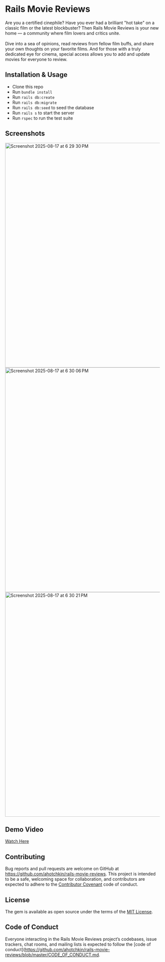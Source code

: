 # Rails Movie Reviews

Are you a certified cinephile? Have you ever had a brilliant "hot take" on a classic film or the latest blockbuster? Then Rails Movie Reviews is your new home — a community where film lovers and critics unite.<br /><br />Dive into a sea of opinions, read reviews from fellow film buffs, and share your own thoughts on your favorite films. And for those with a truly dedicated eye for cinema, special access allows you to add and update movies for everyone to review.

## Installation & Usage

- Clone this repo
- Run `bundle install`
- Run `rails db:create`
- Run `rails db:migrate`
- Run `rails db:seed` to seed the database
- Run `rails s` to start the server
- Run `rspec` to run the test suite

## Screenshots

<img width="1293" height="730" alt="Screenshot 2025-08-17 at 6 29 30 PM" src="https://github.com/user-attachments/assets/5de049bc-f197-4082-b72e-7f056dab5213" />
<img width="1293" height="730" alt="Screenshot 2025-08-17 at 6 30 06 PM" src="https://github.com/user-attachments/assets/790eec6a-f0bf-43d6-a621-ce53df67bb55" />
<img width="1293" height="730" alt="Screenshot 2025-08-17 at 6 30 21 PM" src="https://github.com/user-attachments/assets/6d55613d-301c-40ca-a543-44cd158d8916" />


## Demo Video

[Watch Here](https://youtu.be/MDrBtXIstB0?si=XLoEGIUZGMkInZPC)

## Contributing

Bug reports and pull requests are welcome on GitHub at https://github.com/ahotchkin/rails-movie-reviews. This project is intended to be a safe, welcoming space for collaboration, and contributors are expected to adhere to the [Contributor Covenant](http://contributor-covenant.org) code of conduct.

## License

The gem is available as open source under the terms of the [MIT License](https://opensource.org/licenses/MIT).

## Code of Conduct

Everyone interacting in the Rails Movie Reviews project’s codebases, issue trackers, chat rooms, and mailing lists is expected to follow the [code of conduct](https://github.com/ahotchkin/rails-movie-reviews/blob/master/CODE_OF_CONDUCT.md.

